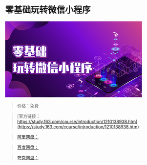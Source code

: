 # 零基础玩转微信小程序

![img](../../../assets/study163/free/73a9dfb56ce04c4699e7636f59964221.png)

> 价格：免费

> [官方链接：https://study.163.com/course/introduction/1210138938.htm](https://study.163.com/course/introduction/1210138938.htm)

> [阿里网盘：]()

> [百度网盘：]()

> [夸克网盘：]()
